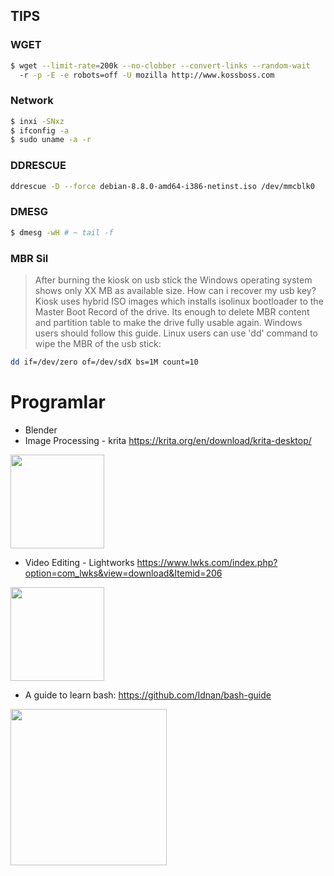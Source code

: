 ## TIPS

### WGET

```sh
$ wget --limit-rate=200k --no-clobber --convert-links --random-wait
  -r -p -E -e robots=off -U mozilla http://www.kossboss.com
```

### Network

```sh
$ inxi -SNxz
$ ifconfig -a
$ sudo uname -a -r
```

### DDRESCUE
```bash
ddrescue -D --force debian-8.8.0-amd64-i386-netinst.iso /dev/mmcblk0
```

### DMESG

```sh
$ dmesg -wH # ~ tail -f 
```

### MBR Sil
> After burning the kiosk on usb stick the Windows operating system shows only XX MB as available size. How can i recover my usb key?
> Kiosk uses hybrid ISO images which installs isolinux bootloader to the Master Boot Record of the drive. Its enough to delete MBR content and partition table to make the drive fully usable again. Windows users should follow this guide. Linux users can use 'dd' command to wipe the MBR of the usb stick:

```bash
dd if=/dev/zero of=/dev/sdX bs=1M count=10
```
# Programlar
- Blender
- Image Processing - krita https://krita.org/en/download/krita-desktop/

<img height=150 src=https://krita.org/wp-content/uploads/2016/06/user-interface30.png>

- Video Editing - Lightworks https://www.lwks.com/index.php?option=com_lwks&view=download&Itemid=206

<img height=150 src=https://www.lwks.com/components/com_lwks/assets/images/lwksgui-win.jpg>

- A guide to learn bash: https://github.com/Idnan/bash-guide

<img height=250 src=https://cloud.githubusercontent.com/assets/263237/25607925/7fdc5b00-2f21-11e7-9eb1-e11c7412fbf9.png>
